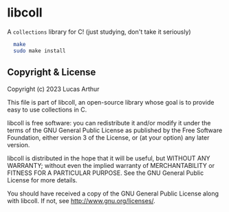 # libcoll

A `collections` library for C! (just studying, don't take it seriously)

```sh
  make
  sudo make install
```

## Copyright & License

Copyright (c) 2023 Lucas Arthur

This file is part of libcoll, an open-source library whose goal is to
provide easy to use collections in C.

libcoll is free software: you can redistribute it and/or modify
it under the terms of the GNU General Public License as published by
the Free Software Foundation, either version 3 of the License, or
(at your option) any later version.

libcoll is distributed in the hope that it will be useful,
but WITHOUT ANY WARRANTY; without even the implied warranty of
MERCHANTABILITY or FITNESS FOR A PARTICULAR PURPOSE. See the
GNU General Public License for more details.

You should have received a copy of the GNU General Public License
along with libcoll. If not, see <http://www.gnu.org/licenses/>.
